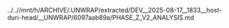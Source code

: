 ../..//mnt/h/ARCHIVE/.UNWRAP/extracted/DEV__2025-08-17__1833__host-duri-head/__UNWRAP/6097aab89a/PHASE_Z_V2_ANALYSIS.md